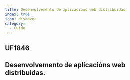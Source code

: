 ```yaml
---
title: Desenvolvemento de aplicacións web distribuidas 
index: true
icon: discover
category:
  - Guide
---
```


## UF1846
## Desenvolvemento de aplicacións web distribuidas. 
